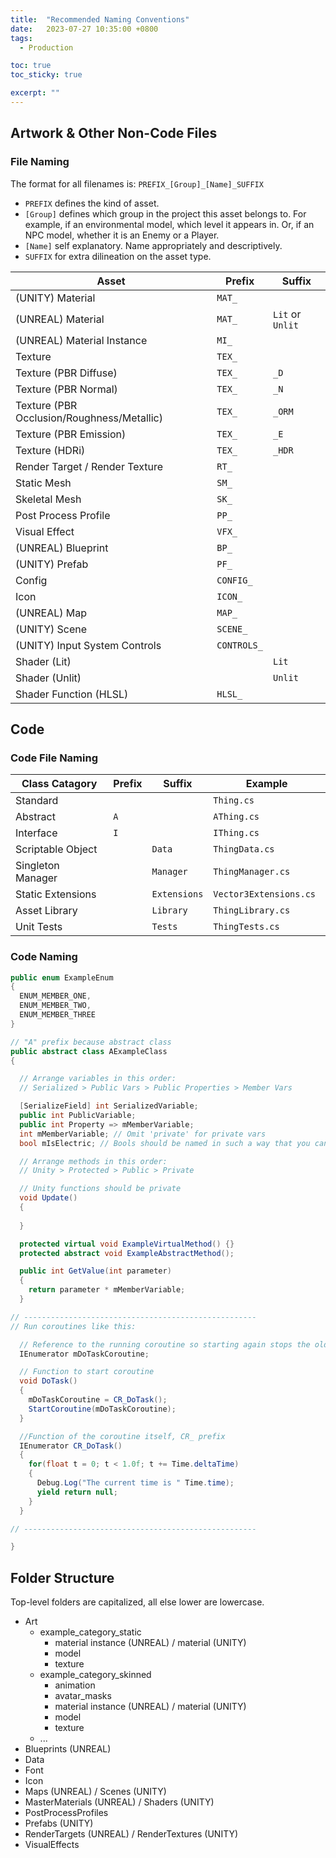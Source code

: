 ```yaml
---
title:  "Recommended Naming Conventions"
date:   2023-07-27 10:35:00 +0800
tags:
  - Production

toc: true
toc_sticky: true

excerpt: ""
---
```


## Artwork & Other Non-Code Files

### File Naming

The format for all filenames is: `PREFIX_[Group]_[Name]_SUFFIX`
- `PREFIX` defines the kind of asset.
- `[Group]` defines which group in the project this asset belongs to. For example, if an environmental model, which level it appears in. Or, if an NPC model, whether it is an Enemy or a Player.
- `[Name]` self explanatory. Name appropriately and descriptively.
- `SUFFIX` for extra dilineation on the asset type.

| Asset | Prefix | Suffix | 
| --- | --- | --- |
| (UNITY) Material | `MAT_` | |
| (UNREAL) Material | `MAT_` | `Lit` or `Unlit`|
| (UNREAL) Material Instance | `MI_` | |
| Texture | `TEX_` | |
| Texture (PBR Diffuse) | `TEX_` | `_D` |
| Texture (PBR Normal) | `TEX_` | `_N` |
| Texture (PBR Occlusion/Roughness/Metallic) | `TEX_` | `_ORM` |
| Texture (PBR Emission) | `TEX_` | `_E` |
| Texture (HDRi) | `TEX_` | `_HDR` |
| Render Target / Render Texture | `RT_` | |
| Static Mesh | `SM_` | |
| Skeletal Mesh | `SK_` | |
| Post Process Profile | `PP_` | |
| Visual Effect | `VFX_` | |
| (UNREAL) Blueprint | `BP_` | |
| (UNITY) Prefab | `PF_` | |
| Config | `CONFIG_` | |
| Icon | `ICON_` | |
| (UNREAL) Map | `MAP_` | |
| (UNITY) Scene | `SCENE_` | |
| (UNITY) Input System Controls | `CONTROLS_` | |
| Shader (Lit) | | `Lit` |
| Shader (Unlit) | | `Unlit` |
| Shader Function (HLSL) | `HLSL_` | |

## Code

### Code File Naming

| Class Catagory | Prefix | Suffix | Example |
| --- | --- | --- | --- |
| Standard | | | `Thing.cs` |
| Abstract | `A` | | `AThing.cs` |
| Interface | `I` | | `IThing.cs` |
| Scriptable Object | | `Data` | `ThingData.cs` |
| Singleton Manager | | `Manager` | `ThingManager.cs` |
| Static Extensions | | `Extensions` | `Vector3Extensions.cs ` |
| Asset Library | | `Library` | `ThingLibrary.cs` |
| Unit Tests | | `Tests` | `ThingTests.cs` |

### Code Naming

```cs
public enum ExampleEnum
{
  ENUM_MEMBER_ONE,
  ENUM_MEMBER_TWO,
  ENUM_MEMBER_THREE
}

// "A" prefix because abstract class
public abstract class AExampleClass
{

  // Arrange variables in this order: 
  // Serialized > Public Vars > Public Properties > Member Vars

  [SerializeField] int SerializedVariable;
  public int PublicVariable;
  public int Property => mMemberVariable;
  int mMemberVariable; // Omit 'private' for private vars
  bool mIsElectric; // Bools should be named in such a way that you can tell what true or false means implicity. IE: `mIsElectric` instead of `mElectric`

  // Arrange methods in this order:
  // Unity > Protected > Public > Private

  // Unity functions should be private
  void Update()
  {
    
  }

  protected virtual void ExampleVirtualMethod() {}
  protected abstract void ExampleAbstractMethod();

  public int GetValue(int parameter)
  {
    return parameter * mMemberVariable;
  }

// ----------------------------------------------------
// Run coroutines like this:

  // Reference to the running coroutine so starting again stops the old one.
  IEnumerator mDoTaskCoroutine;

  // Function to start coroutine
  void DoTask()
  {
    mDoTaskCoroutine = CR_DoTask();
    StartCoroutine(mDoTaskCoroutine);
  }

  //Function of the coroutine itself, CR_ prefix
  IEnumerator CR_DoTask()
  {
    for(float t = 0; t < 1.0f; t += Time.deltaTime)
    {
      Debug.Log("The current time is " Time.time);
      yield return null;
    }
  }

// ----------------------------------------------------

}

```

## Folder Structure

Top-level folders are capitalized, all else lower are lowercase.

- Art
  - example_category_static
    - material instance (UNREAL) / material (UNITY)
    - model
    - texture
  - example_category_skinned
    - animation
    - avatar_masks
    - material instance (UNREAL) / material (UNITY)
    - model
    - texture
  - ...
- Blueprints (UNREAL)
- Data
- Font
- Icon
- Maps (UNREAL) / Scenes (UNITY)
- MasterMaterials (UNREAL) / Shaders (UNITY)
- PostProcessProfiles
- Prefabs (UNITY)
- RenderTargets (UNREAL) / RenderTextures (UNITY)
- VisualEffects
